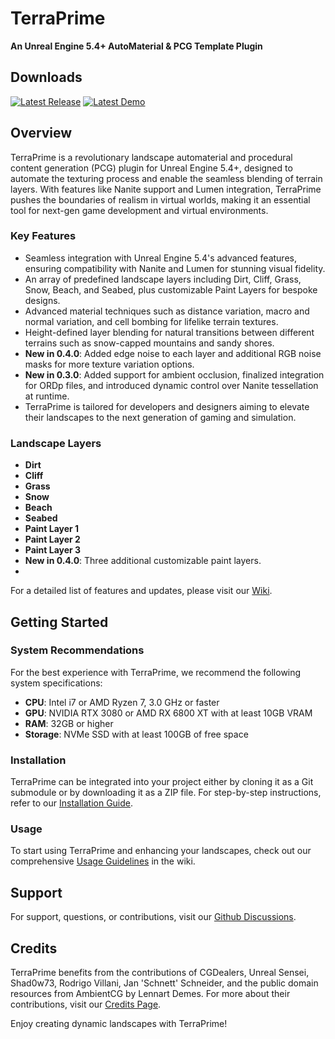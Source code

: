 # TerraPrime

**An Unreal Engine 5.4+ AutoMaterial & PCG Template Plugin**

## Downloads

[![Latest Release](https://img.shields.io/badge/download-latest%20release-blue.svg?style=for-the-badge&logo=github)](https://github.com/OrchidIsle/TerraPrime/releases/latest) [![Latest Demo](https://img.shields.io/badge/download-latest%20demo-brightgreen.svg?style=for-the-badge&logo=unrealengine)](https://download.orchidisle.games/TerraPrimeDemo/TerraPrimeDemo-Win64-Latest.zip)
 
## Overview

TerraPrime is a revolutionary landscape automaterial and procedural content generation (PCG) plugin for Unreal Engine 5.4+, designed to automate the texturing process and enable the seamless blending of terrain layers. With features like Nanite support and Lumen integration, TerraPrime pushes the boundaries of realism in virtual worlds, making it an essential tool for next-gen game development and virtual environments.

### Key Features

- Seamless integration with Unreal Engine 5.4's advanced features, ensuring compatibility with Nanite and Lumen for stunning visual fidelity.
- An array of predefined landscape layers including Dirt, Cliff, Grass, Snow, Beach, and Seabed, plus customizable Paint Layers for bespoke designs.
- Advanced material techniques such as distance variation, macro and normal variation, and cell bombing for lifelike terrain textures.
- Height-defined layer blending for natural transitions between different terrains such as snow-capped mountains and sandy shores.
- **New in 0.4.0**: Added edge noise to each layer and additional RGB noise masks for more texture variation options.
- **New in 0.3.0**: Added support for ambient occlusion, finalized integration for ORDp files, and introduced dynamic control over Nanite tessellation at runtime.
- TerraPrime is tailored for developers and designers aiming to elevate their landscapes to the next generation of gaming and simulation.

### Landscape Layers

-  **Dirt**
-  **Cliff**
-  **Grass**
-  **Snow**
-  **Beach**
-  **Seabed**
-  **Paint Layer 1**
-  **Paint Layer 2**
-  **Paint Layer 3**
-  **New in 0.4.0**: Three additional customizable paint layers.
-  
For a detailed list of features and updates, please visit our [Wiki](https://github.com/OrchidIsle/TerraPrime/wiki).

## Getting Started

### System Recommendations

For the best experience with TerraPrime, we recommend the following system specifications:
- **CPU**: Intel i7 or AMD Ryzen 7, 3.0 GHz or faster
- **GPU**: NVIDIA RTX 3080 or AMD RX 6800 XT with at least 10GB VRAM
- **RAM**: 32GB or higher
- **Storage**: NVMe SSD with at least 100GB of free space

### Installation

TerraPrime can be integrated into your project either by cloning it as a Git submodule or by downloading it as a ZIP file. For step-by-step instructions, refer to our [Installation Guide](https://github.com/OrchidIsle/TerraPrime/wiki/Installation-Guide).

### Usage

To start using TerraPrime and enhancing your landscapes, check out our comprehensive [Usage Guidelines](https://github.com/OrchidIsle/TerraPrime/wiki/How-to-Use) in the wiki.

## Support

For support, questions, or contributions, visit our [Github Discussions](https://github.com/OrchidIsle/TerraPrime/discussions).

## Credits

TerraPrime benefits from the contributions of CGDealers, Unreal Sensei, Shad0w73, Rodrigo Villani, Jan 'Schnett' Schneider, and the public domain resources from AmbientCG by Lennart Demes. For more about their contributions, visit our [Credits Page](https://github.com/OrchidIsle/TerraPrime/wiki/Credits).

Enjoy creating dynamic landscapes with TerraPrime!
